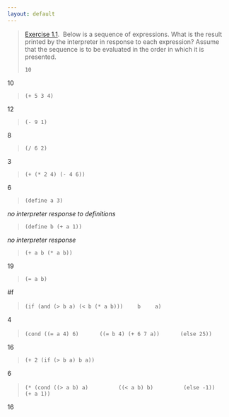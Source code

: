 ```yaml
---
layout: default
---
```


> [Exercise 1.1](https://mitpress.mit.edu/sites/default/files/sicp/full-text/book/book-Z-H-10.html#%_thm_1.1).  Below is a sequence of expressions. What is the result printed by the interpreter in response to each expression? Assume that the sequence is to be evaluated in the order in which it is presented.
>
> `10`

10

> `(+ 5 3 4)`

12

> `(- 9 1)`

8

> `(/ 6 2)`

3

> `(+ (* 2 4) (- 4 6))`

6

> `(define a 3)`

*no interpreter response to definitions*

> `(define b (+ a 1))`

*no interpreter response*

> `(+ a b (* a b))`

19

> `(= a b)`

#f

> `(if (and (> b a) (< b (* a b)))`
> `    b`
> `    a)`

4

> `(cond ((= a 4) 6)`
> `      ((= b 4) (+ 6 7 a))`
> `      (else 25))`

16

> `(+ 2 (if (> b a) b a))`

6

> `(* (cond ((> a b) a)`
> `         ((< a b) b)`
> `         (else -1))`
> `   (+ a 1))`

16